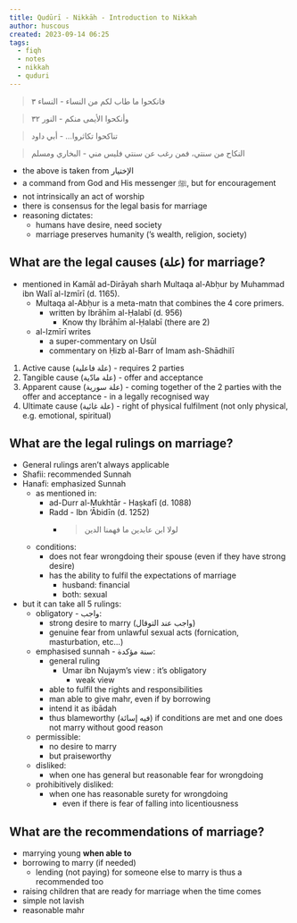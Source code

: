 ```yaml
---
title: Qudūrī - Nikkāh - Introduction to Nikkah
author: huscous
created: 2023-09-14 06:25
tags:
  - fiqh
  - notes
  - nikkah
  - quduri
---
```


> فانكحوا ما طاب لكم من النساء - النساء ٣

> وأنكحوا الأيمى منكم - النور ٣٢

> تناكحوا تكاثروا… - أبي داود

> النكاح من سنتي، فمن رغب عن سنتي فليس مني - البخاري ومسلم

  - the above is taken from الإختيار
  - a command from God and His messenger ﷺ, but for encouragement
  - not intrinsically an act of worship
  - there is consensus for the legal basis for marriage
  - reasoning dictates:
      - humans have desire, need society
      - marriage preserves humanity (’s wealth, religion, society)

## What are the legal causes (علة) for marriage?

- mentioned in Kamāl ad-Dirāyah sharh Multaqa al-Abḥur by Muhammad ibn Walī al-Izmīrī (d. 1165).
  - Multaqa al-Abḥur is a meta-matn that combines the 4 core primers.
      - written by Ibrāhīm al-Ḥalabī (d. 956)
          - Know thy Ibrāhīm al-Ḥalabī (there are 2)
  - al-Izmīrī writes 
      - a super-commentary on Usūl
      - commentary on Ḥizb al-Barr of Imam ash-Shādhilī

1.  Active cause (علة فاعلية) - requires 2 parties
2.  Tangible cause (علة مادّية) - offer and acceptance
3.  Apparent cause (علة سورية) - coming together of the 2 parties with
    the offer and acceptance - in a legally recognised way
4.  Ultimate cause (علة غائية) - right of physical fulfilment (not only
    physical, e.g. emotional, spiritual)

## What are the legal rulings on marriage?

  - General rulings aren’t always applicable
  - Shafii: recommended Sunnah
  - Hanafi: emphasized Sunnah
      - as mentioned in:
          - ad-Durr al-Mukhtār - Haṣkafī (d. 1088)
          - Radd - Ibn ‘Ābidīn (d. 1252)
              - > لولا ابن عابدين ما فهمنا الدين
      - conditions:
          - does not fear wrongdoing their spouse (even if they have
            strong desire)
          - has the ability to fulfil the expectations of marriage
              - husband: financial
              - both: sexual
  - but it can take all 5 rulings:
      - obligatory - واجب:
          - strong desire to marry (واجب عند التوقال)
          - genuine fear from unlawful sexual acts (fornication,
            masturbation, etc…)
      - emphasised sunnah - سنة مؤكدة:
          - general ruling
              - Umar ibn Nujaym’s view : it’s obligatory
                  - weak view
          - able to fulfil the rights and responsibilities
          - man able to give mahr, even if by borrowing
          - intend it as ibādah
          - thus blameworthy (فيه إسائة) if conditions are met and one
            does not marry without good reason
      - permissible:
          - no desire to marry
          - but praiseworthy
      - disliked:
          - when one has general but reasonable fear for wrongdoing
      - prohibitively disliked:
          - when one has reasonable surety for wrongdoing
              - even if there is fear of falling into licentiousness

## What are the recommendations of marriage?

  - marrying young **when able to**
  - borrowing to marry (if needed)
      - lending (not paying) for someone else to marry is thus a
        recommended too
  - raising children that are ready for marriage when the time comes
  - simple not lavish
  - reasonable mahr
